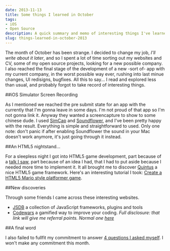 ```yaml
---
date: 2013-11-13
title: Some things I learned in October
tags:
- iOS
- Open Source
description: A quick summary and memo of interesting things I've learned in October - iOS screen capture, HTML5 game development, ways to improve your coding.
slug: things-learned-in-october-2013
---
```


The month of October has been strange. I decided to change my job, _I'll write about it later_, and so I spent a lot of time sorting out my websites and CV, some of my open source projects, looking for a new possible company. I also reached the final stage of the development of a new -sort of- app with my current company, in the worst possible way ever, rushing into last minue changes, UI redisigns, bugfixes. All this to say... I read and explored less than usual, and probably forgot to take record of interesting things.

##iOS Simulator Screen Recording

As I mentioned we reached the pre submit state for an app with the currently that I'm gonna leave in some days. I'm not proud of that app so I'm not gonna link it. Anyway they wanted a screencapture to show to some chinese dude. I used [SimCap](http://www.jaml.co.uk/simcap/) and [Soundflower](http://cycling74.com/products/soundflower/), and I've been pretty happy with the result. Everything is simple and straightforward to used. Only one note: don't panic if after enabling Soundflower the sound in your Mac doesn't work anymore, it's just going through it instead.

##An HTML5 nightstand...

For a sleepless night I got into HTML5 game development, part because of a [talk I saw](http://www.youtube.com/watch?v=CV5TA2aXXaQ), part because of an idea I had, that I had to put aside because I needed more time to implement it. It all brought me to discover [Quintus](https://github.com/cykod/Quintus) a nice HTML5 game framework. Here's an interesting tutorial I took: [Create a HTML5 Mario style platformer game](http://www.gamedevacademy.org/create-a-html5-mario-style-platformer-game/).

##New discoveries

Through some friends I came across these interesting websites.

* [JSDB](http://www.jsdb.io/?sort=trending) a collection of JavaScript frameworks, plugins and tools
* [Codewars](http://www.codewars.com/r/-u60aA) a gamified way to improve your coding. _Full disclosure: that link will give me referral points. Normal one [here](http://www.codewars.com/)_

##A final word

I also failed to fullfit my commitment to answer [4 questions I asked myself](http://www.mokacoding.com/blog/2013-10-06-october-questions). I won't make any commitment this month.
